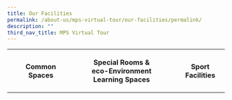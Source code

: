 ```yaml
---
title: Our Facilities
permalink: /about-us/mps-virtual-tour/our-facilities/permalink/
description: ""
third_nav_title: MPS Virtual Tour
---
```

<table style="width:100%">
  <tr>
		<th></th>
		<th>Common Spaces</th>
		<th></th>
    <th colspan="2"><p align = "center">Special Rooms & <br>eco-Environment Learning Spaces</p></th>
		<th>
    <th>Sport Facilities</th>
  </tr>
  
</table>